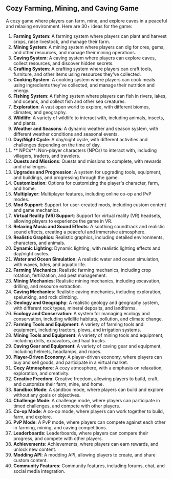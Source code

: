## Cozy Farming, Mining, and Caving Game

A cozy game where players can farm, mine, and explore caves in a peaceful and relaxing environment. Here are 30+ ideas for the game:

1. **Farming System**: A farming system where players can plant and harvest crops, raise livestock, and manage their farm.
2. **Mining System**: A mining system where players can dig for ores, gems, and other resources, and manage their mining operations.
3. **Caving System**: A caving system where players can explore caves, collect resources, and discover hidden secrets.
4. **Crafting System**: A crafting system where players can craft tools, furniture, and other items using resources they've collected.
5. **Cooking System**: A cooking system where players can cook meals using ingredients they've collected, and manage their nutrition and energy.
6. **Fishing System**: A fishing system where players can fish in rivers, lakes, and oceans, and collect fish and other sea creatures.
7. **Exploration**: A vast open world to explore, with different biomes, climates, and geography.
8. **Wildlife**: A variety of wildlife to interact with, including animals, insects, and plants.
9. **Weather and Seasons**: A dynamic weather and season system, with different weather conditions and seasonal events.
10. **Day/Night Cycle**: A day/night cycle, with different activities and challenges depending on the time of day.
11. ** NPCs**: Non-player characters (NPCs) to interact with, including villagers, traders, and travelers.
12. **Quests and Missions**: Quests and missions to complete, with rewards and challenges.
13. **Upgrades and Progression**: A system for upgrading tools, equipment, and buildings, and progressing through the game.
14. **Customization**: Options for customizing the player's character, farm, and home.
15. **Multiplayer**: Multiplayer features, including online co-op and PvP modes.
16. **Mod Support**: Support for user-created mods, including custom content and game mechanics.
17. **Virtual Reality (VR) Support**: Support for virtual reality (VR) headsets, allowing players to experience the game in VR.
18. **Relaxing Music and Sound Effects**: A soothing soundtrack and realistic sound effects, creating a peaceful and immersive atmosphere.
19. **Realistic Graphics**: Realistic graphics, including detailed environments, characters, and animals.
20. **Dynamic Lighting**: Dynamic lighting, with realistic lighting effects and day/night cycles.
21. **Water and Ocean Simulation**: A realistic water and ocean simulation, with waves, tides, and aquatic life.
22. **Farming Mechanics**: Realistic farming mechanics, including crop rotation, fertilization, and pest management.
23. **Mining Mechanics**: Realistic mining mechanics, including excavation, drilling, and resource extraction.
24. **Caving Mechanics**: Realistic caving mechanics, including exploration, spelunking, and rock climbing.
25. **Geology and Geography**: A realistic geology and geography system, with different rock types, mineral deposits, and landforms.
26. **Ecology and Conservation**: A system for managing ecology and conservation, including wildlife habitats, pollution, and climate change.
27. **Farming Tools and Equipment**: A variety of farming tools and equipment, including tractors, plows, and irrigation systems.
28. **Mining Tools and Equipment**: A variety of mining tools and equipment, including drills, excavators, and haul trucks.
29. **Caving Gear and Equipment**: A variety of caving gear and equipment, including helmets, headlamps, and ropes.
30. **Player-Driven Economy**: A player-driven economy, where players can buy and sell goods, and participate in a virtual market.
31. **Cozy Atmosphere**: A cozy atmosphere, with a emphasis on relaxation, exploration, and creativity.
32. **Creative Freedom**: Creative freedom, allowing players to build, craft, and customize their farm, mine, and home.
33. **Sandbox Mode**: A sandbox mode, where players can build and explore without any goals or objectives.
34. **Challenge Mode**: A challenge mode, where players can participate in timed challenges, and compete with other players.
35. **Co-op Mode**: A co-op mode, where players can work together to build, farm, and explore.
36. **PvP Mode**: A PvP mode, where players can compete against each other in farming, mining, and caving competitions.
37. **Leaderboards**: Leaderboards, where players can compare their progress, and compete with other players.
38. **Achievements**: Achievements, where players can earn rewards, and unlock new content.
39. **Modding API**: A modding API, allowing players to create, and share custom content.
40. **Community Features**: Community features, including forums, chat, and social media integration.